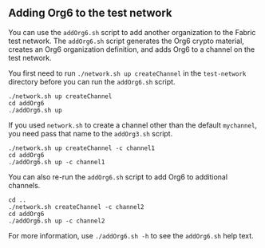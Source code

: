 ## Adding Org6 to the test network

You can use the `addOrg6.sh` script to add another organization to the Fabric test network. The `addOrg6.sh` script generates the Org6 crypto material, creates an Org6 organization definition, and adds Org6 to a channel on the test network.

You first need to run `./network.sh up createChannel` in the `test-network` directory before you can run the `addOrg6.sh` script.

```
./network.sh up createChannel
cd addOrg6
./addOrg6.sh up
```

If you used `network.sh` to create a channel other than the default `mychannel`, you need pass that name to the `addOrg3.sh` script.
```
./network.sh up createChannel -c channel1
cd addOrg6
./addOrg6.sh up -c channel1
```

You can also re-run the `addOrg6.sh` script to add Org6 to additional channels.
```
cd ..
./network.sh createChannel -c channel2
cd addOrg6
./addOrg6.sh up -c channel2
```

For more information, use `./addOrg6.sh -h` to see the `addOrg6.sh` help text.
